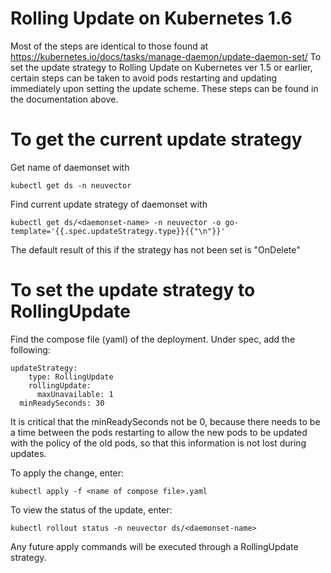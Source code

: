 # Rolling Update on Kubernetes 1.6

Most of the steps are identical to those found at https://kubernetes.io/docs/tasks/manage-daemon/update-daemon-set/
To set the update strategy to Rolling Update on Kubernetes ver 1.5 or earlier, certain steps can be taken to avoid pods restarting and updating immediately upon setting the update scheme. These steps can be found in the documentation above. 

# To get the current update strategy

Get name of daemonset with
```
kubectl get ds -n neuvector
```
Find current update strategy of daemonset with
```
kubectl get ds/<daemonset-name> -n neuvector -o go-template='{{.spec.updateStrategy.type}}{{"\n"}}'
```
The default result of this if the strategy has not been set is "OnDelete"

# To set the update strategy to RollingUpdate

Find the compose file (yaml) of the deployment. Under spec, add the following:

```
updateStrategy:
    type: RollingUpdate
    rollingUpdate:
      maxUnavailable: 1
  minReadySeconds: 30
```
It is critical that the minReadySeconds not be 0, because there needs to be a time between the pods restarting to allow the new pods to be updated with the policy of the old pods, so that this information is not lost during updates. 

To apply the change, enter:
```
kubectl apply -f <name of compose file>.yaml
```
To view the status of the update, enter:
```
kubectl rollout status -n neuvector ds/<daemonset-name> 
```
Any future apply commands will be executed through a RollingUpdate strategy. 
